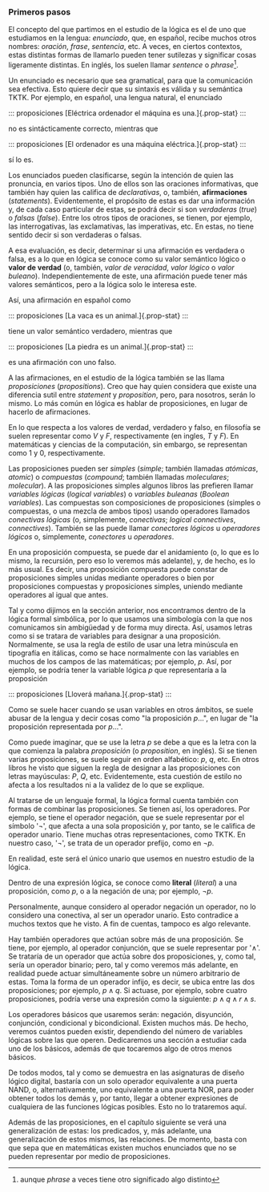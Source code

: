 



### Primeros pasos

El concepto del que partimos en el estudio de la lógica es el de uno que
estudiamos en la lengua: _enunciado_, que, en español, recibe muchos otros
nombres: _oración_, _frase_, _sentencia_, etc. A veces, en ciertos
contextos, estas distintas formas de llamarlo pueden tener sutilezas y
significar cosas ligeramente distintas. En inglés, los suelen llamar
_sentence_ o _phrase_[^phrase-ingles].

[^phrase-ingles]: aunque _phrase_ a veces tiene otro significado algo
  distinto

Un enunciado es necesario que sea gramatical, para que la comunicación sea
efectiva. Esto quiere decir que su sintaxis es válida y su semántica TKTK.
Por ejemplo, en español, una lengua natural, el enunciado

::: proposiciones
[Eléctrica ordenador el máquina es una.]{.prop-stat}
:::

no es sintácticamente correcto, mientras que

::: proposiciones
[El ordenador es una máquina eléctrica.]{.prop-stat}
:::

sí lo es.

<!--
```{=html}
<div class="proposiciones">
  <p class="fila">
    <span class="prop-var">\(p\)</span>
    <span class="prop-stat">Eléctrica ordenador el máquina es una.</span>
  </p>

  <p class="fila">
    <span class="prop-var">\(q\)</span>
    <span class="prop-stat">Otra proposición porque el ordenador es una
    máquina eléctrica que inventó Alan Turing durante el verano del año no
    me acuerdo ahora.</span>
  </p>

  <p class="fila">
    <span class="prop-var">\(p \longrightarrow q\)</span>
    <span class="prop-stat">Otra proposición porque el ordenador es una
    máquina eléctrica que inventó Alan Turing durante el verano del año no
    me acuerdo ahora.</span>
  </p>
</div>
```

o ahora

```{=html}
<div class="proposiciones">
  <p class="fila">
    <span class="prop-stat">Eléctrica ordenador el máquina es una.</span>
  </p>
</div>
```

o, también,

$$
  \begin{array}{l}
    \text{\it Ordenador el máquina es una.} \\
  \end{array}
$$

o, también,

::: proposiciones
[$p$]{.prop-var} [El ordenador es una máquina eléctrica.]{.prop-stat}

[$p \longrightarrow q$]{.prop-var} [Otra proposición porque el ordenador es
una máquina eléctrica que inventó Alan Turing durante el verano del año no
me acuerdo ahora.]{.prop-stat}
:::

Pero también

::: proposiciones
[]{.prop-var} [Otra proposición porque el ordenador es una máquina eléctrica
que inventó Alan Turing durante el verano del año no me acuerdo
ahora.]{.prop-stat}
:::

no es sintácticamente correcto, mientras que

> | El ordenador es una máquina eléctrica.

sí lo es.
-->

Los enunciados pueden clasificarse, según la intención de quien las
pronuncia, en varios tipos. Uno de ellos son las oraciones informativas, que
también hay quien las califica de _declarativas_, o, también,
**afirmaciones** (_statements_). Evidentemente, el propósito de estas es dar
una información y, de cada caso particular de estas, se podrá decir si son
_verdaderas_ (_true_) o _falsas_ (_false_). Entre los otros tipos de
oraciones, se tienen, por ejemplo, las interrogativas, las exclamativas, las
imperativas, etc. En estas, no tiene sentido decir si son verdaderas o
falsas.

A esa evaluación, es decir, determinar si una afirmación es verdadera o
falsa, es a lo que en lógica se conoce como su valor semántico lógico o
**valor de verdad** (o, también, _valor de veracidad_, _valor lógico_ o
_valor buleano_). Independientemente de este, una afirmación puede tener más
valores semánticos, pero a la lógica solo le interesa este.

Así, una afirmación en español como

::: proposiciones
[La vaca es un animal.]{.prop-stat}
:::

tiene un valor semántico verdadero, mientras que

::: proposiciones
[La piedra es un animal.]{.prop-stat}
:::

es una afirmación con uno falso.

A las afirmaciones, en el estudio de la lógica también se las llama
_proposiciones_ (_propositions_). Creo que hay quien considera que existe
una diferencia sutil entre _statement_ y _proposition_, pero, para nosotros,
serán lo mismo. Lo más común en lógica es hablar de proposiciones, en lugar
de hacerlo de afirmaciones.

En lo que respecta a los valores de verdad, verdadero y falso, en filosofía
se suelen representar como $V$ y $F$, respectivamente (en ingles, $T$ y
$F$). En matemáticas y ciencias de la computación, sin embargo, se
representan como $1$ y $0$, respectivamente.

Las proposiciones pueden ser _simples_ (_simple_; también llamadas
_atómicas_, _atomic_) o _compuestas_ (_compound_; también llamadas
_moleculares_; _molecular_). A las proposiciones simples algunos libros las
prefieren llamar _variables lógicas_ (_logical variables_) o _variables
buleanas_ (_Boolean variables_). Las compuestas son composiciones de
proposiciones (simples o compuestas, o una mezcla de ambos tipos) usando
operadores llamados _conectivas lógicas_ (o, simplemente, _conectivas_;
_logical connectives_, _connectives_). También se las puede llamar
_conectores lógicos_ u _operadores lógicos_ o, simplemente, _conectores_ u
_operadores_.

En una proposición compuesta, se puede dar el anidamiento (o, lo que es lo
mismo, la recursión, pero eso lo veremos más adelante), y, de hecho, es lo
más usual. Es decir, una proposición compuesta puede constar de
proposiciones simples unidas mediante operadores o bien por proposiciones
compuestas y proposiciones simples, uniendo mediante operadores al igual que
antes.

Tal y como dijimos en la sección anterior, nos encontramos dentro de la
lógica formal simbólica, por lo que usamos una simbología con la que nos
comunicamos sin ambigüedad y de forma muy directa. Así, usamos letras como
si se tratara de variables para designar a una proposición. Normalmente, se
usa la regla de estilo de usar una letra minúscula en tipografía en
itálicas, como se hace normalmente con las variables en muchos de los campos
de las matemáticas; por ejemplo, $p$. Así, por ejemplo, se podría tener la
variable lógica $p$ que representaría a la proposición

::: proposiciones
[Lloverá mañana.]{.prop-stat}
:::

Como se suele hacer cuando se usan variables en otros ámbitos, se suele
abusar de la lengua y decir cosas como "la proposición $p$...", en lugar de
"la proposición representada por $p$...".

Como puede imaginar, que se use la letra $p$ se debe a que es la letra con
la que comienza la palabra _proposición_ (o _proposition_, en inglés). Si se
tienen varias proposiciones, se suele seguir en orden alfabético: $p$, $q$,
etc. En otros libros he visto que siguen la regla de designar a las
proposiciones con letras mayúsculas: $P$, $Q$, etc. Evidentemente, esta
cuestión de estilo no afecta a los resultados ni a la validez de lo que se
explique.

Al tratarse de un lenguaje formal, la lógica formal cuenta también con
formas de combinar las proposiciones. Se tienen así, los operadores. Por
ejemplo, se tiene el operador negación, que se suele representar por el
símbolo '$\neg$', que afecta a una sola proposición y, por tanto, se le
califica de operador unario. Tiene muchas otras representaciones, como TKTK.
En nuestro caso, '$\neg$', se trata de un operador prefijo, como en $\neg
p$.

En realidad, este será el único unario que usemos en nuestro estudio de la
lógica.

Dentro de una expresión lógica, se conoce como **literal** (_literal_) a una
proposición, como $p$, o a la negación de una; por ejemplo, $\neg p$.

Personalmente, aunque considero al operador negación un operador, no lo
considero una conectiva, al ser un operador unario. Esto contradice a muchos
textos que he visto. A fin de cuentas, tampoco es algo relevante.

Hay también operadores que actúan sobre más de una proposición. Se tiene,
por ejemplo, al operador conjunción, que se suele representar por '$\land$'.
Se trataría de un operador que actúa sobre dos proposiciones, y, como tal,
sería un operador binario; pero, tal y como veremos más adelante, en
realidad puede actuar simultáneamente sobre un número arbitrario de estas.
Toma la forma de un operador infijo, es decir, se ubica entre las dos
proposiciones; por ejemplo, $p \land q$. Si actuase, por ejemplo, sobre
cuatro proposiciones, podría verse una expresión como la siguiente: $p \land
q \land r \land s$.

Los operadores básicos que usaremos serán: negación, disyunción, conjunción,
condicional y bicondicional. Existen muchos más. De hecho, veremos cuántos
pueden existir, dependiendo del número de variables lógicas sobre las que
operen. Dedicaremos una sección a estudiar cada uno de los básicos, además
de que tocaremos algo de otros menos básicos.

De todos modos, tal y como se demuestra en las asignaturas de diseño lógico
digital, bastaría con un solo operador equivalente a una puerta NAND, o,
alternativamente, uno equivalente a una puerta NOR, para poder obtener todos
los demás y, por tanto, llegar a obtener expresiones de cualquiera de las
funciones lógicas posibles. Esto no lo trataremos aquí.

Además de las proposiciones, en el capítulo siguiente se verá una
generalización de estas: los predicados, y, más adelante, una generalización
de estos mismos, las relaciones. De momento, basta con que sepa que en
matemáticas existen muchos enunciados que no se pueden representar por medio
de proposiciones.





